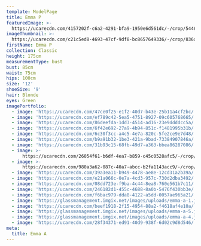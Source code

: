 ```yaml
---
template: ModelPage
title: Emma P
featuredImage: >-
  https://ucarecdn.com/4157202f-c6a2-4291-bfa9-1950e6d561dc/-/crop/5446x3219/0,0/-/preview/
imageThumbnail: >-
  https://ucarecdn.com/c21c5ed8-4693-47cf-9df8-bc8657649336/-/crop/836x1141/36,0/-/preview/
firstName: Emma P
collection: Classic
height: 175cm
measurementType: bust
bust: 85cm
waist: 75cm
hips: 100cm
size: '12'
shoeSize: '9'
hair: Blonde
eyes: Green
imagePortfolio:
  - image: 'https://ucarecdn.com/47ce0f25-e1f2-40d7-b43e-25b11a4cf2bc/'
  - image: 'https://ucarecdn.com/ef789c42-5ea5-4751-8927-09c605768665/'
  - image: 'https://ucarecdn.com/86deefda-1dd3-4514-ad16-23e9ddddcc5a/'
  - image: 'https://ucarecdn.com/6f42e692-27a9-4b94-851c-f1481995b31b/'
  - image: 'https://ucarecdn.com/6c30f3cc-a4c5-4e7a-820c-5fe2ce9e7d48/'
  - image: 'https://ucarecdn.com/b9a91b32-1be3-421a-9bad-73384907846a/'
  - image: 'https://ucarecdn.com/31b93c15-68fb-49d7-a363-bbea86287086/'
  - image: >-
      https://ucarecdn.com/26054f61-b6df-4ea7-b859-c45c0528afc5/-/crop/2244x3091/3228,0/-/preview/
  - image: >-
      https://ucarecdn.com/980a3a62-087c-40a7-abcc-b2fa1143acc9/-/crop/791x1359/153,0/-/preview/
  - image: 'https://ucarecdn.com/39a3ea11-b949-4478-ae8e-12cd31a2b39a/'
  - image: 'https://ucarecdn.com/e21a066c-0e7a-4cd3-957c-730d2dba3492/'
  - image: 'https://ucarecdn.com/08dd723e-f9ba-4c44-8ea8-760e561b7c11/'
  - image: 'https://ucarecdn.com/246182d1-455c-4688-8a0b-5476f430bb3e/'
  - image: 'https://ucarecdn.com/f6bac979-dda8-4122-a5dd-0057ae965a21/'
  - image: 'https://glassmanagement.imgix.net/images/uploads/emma-a-1.jpeg'
  - image: 'https://ucarecdn.com/beef1918-2f15-4954-88a2-f4618af4e10a/'
  - image: 'https://glassmanagement.imgix.net/images/uploads/emma-a-5.jpg'
  - image: 'https://glassmanagement.imgix.net/images/uploads/emma-a-4.jpg'
  - image: 'https://ucarecdn.com/28f34371-ed91-40d9-938f-6d02c9d8d546/'
meta:
  title: Emma A
---
```


